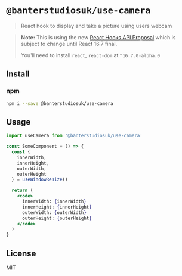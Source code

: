 # `@banterstudiosuk/use-camera`

> React hook to display and take a picture using users webcam

> **Note:** This is using the new [React Hooks API Proposal](https://reactjs.org/docs/hooks-intro.html)
> which is subject to change until React 16.7 final.
>
> You'll need to install `react`, `react-dom` at `^16.7.0-alpha.0`

## Install

### npm

```bash
npm i --save @banterstudiosuk/use-camera
```

## Usage

```jsx
import useCamera from '@banterstudiosuk/use-camera'

const SomeComponent = () => {
  const {
    innerWidth,
    innerHeight,
    outerWidth,
    outerHeight
  } = useWindowResize()

  return (
    <code>
      innerWidth: {innerWidth}
      innerHeight: {innerHeight}
      outerWidth: {outerWidth}
      outerHeight: {outerHeight}
    </code>
  )
}
```

## License

MIT